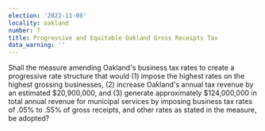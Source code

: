 ```yaml
---
election: '2022-11-08'
locality: oakland
number: T
title: Progressive and Equitable Oakland Gross Receipts Tax
data_warning: ''
---
```

Shall the measure amending Oakland's business tax rates to create a progressive rate structure that would (1) impose the highest rates on the highest grossing businesses, (2) increase Oakland's annual tax revenue by an estimated $20,900,000, and (3) generate approximately $124,000,000 in total annual revenue for municipal services by imposing business tax rates of .05% to .55% of gross receipts, and other rates as stated in the measure, be adopted?
